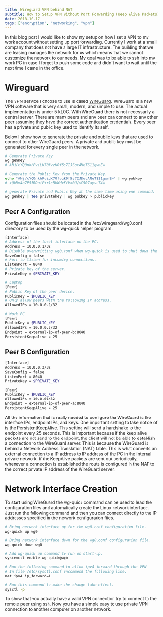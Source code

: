 ```yaml
---
title: Wireguard VPN behind NAT
subtitle: How to Setup VPN without Port Forwarding (Keep Alive Packets)
date: 2018-10-17
tags: ["encryption", "networking", "vpn"]
---
```

In this blog post I would like to show my setup on how I set a VPN to my work account without setting up port forwarding.  Currently I work at a small company that does not have a large IT infrastructure.  The building that we are leasing manages the network for us which means that we cannot customize the network to our needs.  My goal was to be able to ssh into my work PC in case I forget to push some code and didn't want to wait until the next time I came in the office.

# Wireguard

The VPN service I choose to use is called [WireGuard](https://www.wireguard.com/).  WireGuard is a new VPN software that is very small, modern, and simple to use.  The actual implementation is under 5 kLOC.  With WireGuard there is not necessarily a central server.  There are many peers and any peer can connect to any other peer assuming they have the correct authentication credentials. Every peer has a private and public key used to identify its self.

Below I show how to generate the private and public keys that are used to connect to other WireGuard peers.  A private and public key must be generated for every single peer in the network.

```sh
# Generate Private Key
wg genkey
# ANj/cYQOnkhFviLK70fvzK0f5s7IJSocANeTS11gwnE=

# Generate the Public Key from the Private Key.
echo "ANj/cYQOnkhFviLK70fvzK0f5s7IJSocANeTS11gwnE=" | wg pubkey
# xQhNm4o7P55RDuiF+rAcBhWdxKfVx0U/vC507ayvuT4=

# generate Private and Public Key at the same time using one command.
wg genkey | tee privatekey | wg pubkey > publickey
```



## Peer A Configuration

Configuration files should be located in the /etc/wireguard/wg0.conf directory to be used by the wg-quick helper program.

```sh
[Interface]
# Address of the local interface on the PC.
Address = 10.0.0.1/32
# Disable overwritting wg0.conf when wg-quick is used to shut down the interface.
SaveConfig = false
# Port to listen for incoming connections.
ListenPort = 8040
# Private key of the server.
PrivateKey = $PRIVATE_KEY

# Laptop
[Peer]
# Public Key of the peer device.
PublicKey = $PUBLIC_KEY
# Only allow peers with the following IP address.
AllowedIPs = 10.0.0.2/32

# Work PC
[Peer]
PublicKey = $PUBLIC_KEY
AllowedIPs = 10.0.0.3/32
Endpoint = external-ip-of-peer-b:8040
PersistentKeepalive = 25

```

## Peer B Configuration

```sh
[Interface]
Address = 10.0.0.3/32
SaveConfig = false
ListenPort = 8040
PrivateKey = $PRIVATE_KEY

[Peer]
PublicKey = $PUBLIC_KEY
AllowedIPs = 10.0.01/32
Endpoint = external-ip-of-peer-a:8040
PersistentKeepAlive = 25
```

All the information that is really needed to configure the WireGuard is the interface IPs, endpoint IPs, and keys.  One important setting to take notice of is the PersistentKeepAlive.  This setting will send a handshake to the endpoint every 25 seconds.  This is important because if the keep alive packets are not send to the endpoint, the client will not be able to establish a connection to the WireGuard server.  This is because the WireGuard is behind a Network Address Translation (NAT) table.  This is what converts an external connection to a IP address to IP address of the PC in the internal private network.  If the KeepAlive packets are sent out periodically, whenever a connection is established the route is configured in the NAT to the correct private IP address of the WireGuard server.

# Network Interface Creation

To start using WireGuard the wg-quick command can be used to lead the configuration files and automatically create the Linux network interface.  Just run the following command and then you can connect directly to the IP addresses specified in the network configuration files.

```sh
# Bring network interface up for the wg0.conf configuration file.
wg-quick up wg0

# Bring network interface down for the wg0.conf configuration file.
wg-quick down wg0

# Add wg-quick up command to run on start-up.
systemctl enable wg-quick@wg0

# Run the following command to allow ipv4 forward through the VPN.
# In file /etc/sysctl.conf uncommend the following line.
net.ipv4.ip_forward=1

# Run this command to make the change take effect.
sysctl -p
```

To show that you actually have a valid VPN connection try to connect to the remote peer using ssh.  Now you have a simple easy to use private VPN connection to another computer on another network.